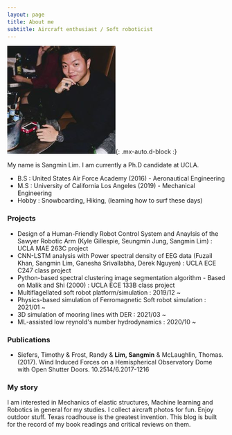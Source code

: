 ```yaml
---
layout: page
title: About me
subtitle: Aircraft enthusiast / Soft roboticist 
---
```


![myphoto](/assets/img/sangmin.jpg){: .mx-auto.d-block :}

My name is Sangmin Lim. I am currently a Ph.D candidate at UCLA.

- B.S : United States Air Force Academy (2016) - Aeronautical Engineering
- M.S : University of California Los Angeles (2019) - Mechanical Engineering
- Hobby : Snowboarding, Hiking, (learning how to surf these days)

### Projects
- Design of a Human-Friendly Robot Control System and Anaylsis of the Sawyer Robotic Arm (Kyle Gillespie, Seungmin Jung, Sangmin Lim) : UCLA MAE 263C project
- CNN-LSTM analysis with Power spectral density of EEG data (Fuzail Khan, Sangmin Lim, Ganesha Srivallabha, Derek Nguyen) : UCLA ECE C247 class project 
- Python-based spectral clustering image segmentation algorithm - Based on Malik and Shi (2000) : UCLA ECE 133B class project
- Multiflagellated soft robot platform/simulation : 2019/12 ~
- Physics-based simulation of Ferromagnetic Soft robot simulation : 2021/01 ~
- 3D simulation of mooring lines with DER : 2021/03 ~
- ML-assisted low reynold's number hydrodynamics : 2020/10 ~

### Publications
- Siefers, Timothy & Frost, Randy & **Lim, Sangmin** & McLaughlin, Thomas. (2017). Wind Induced Forces on a Hemispherical Observatory Dome with Open Shutter Doors. 10.2514/6.2017-1216

### My story
I am interested in Mechanics of elastic structures, Machine learning and Robotics in general for my studies. 
I collect aircraft photos for fun. Enjoy outdoor stuff. 
Texas roadhouse is the greatest invention.
This blog is built for the record of my book readings and critical reviews on them.

